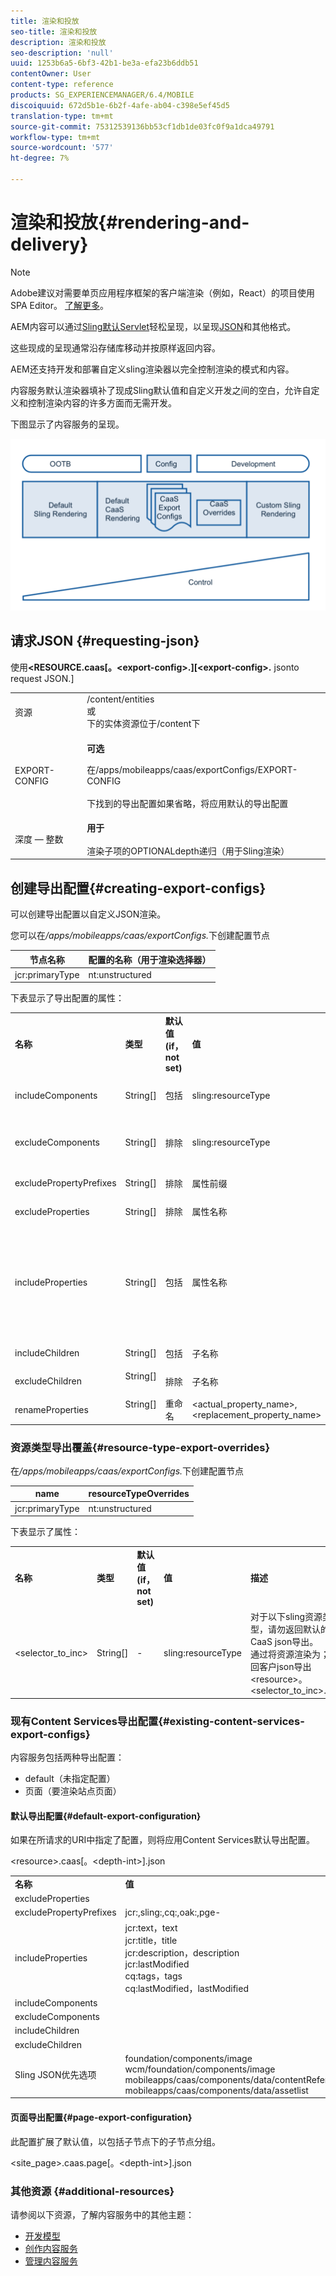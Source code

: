 ```yaml
---
title: 渲染和投放
seo-title: 渲染和投放
description: 渲染和投放
seo-description: 'null'
uuid: 1253b6a5-6bf3-42b1-be3a-efa23b6ddb51
contentOwner: User
content-type: reference
products: SG_EXPERIENCEMANAGER/6.4/MOBILE
discoiquuid: 672d5b1e-6b2f-4afe-ab04-c398e5ef45d5
translation-type: tm+mt
source-git-commit: 75312539136bb53cf1db1de03fc0f9a1dca49791
workflow-type: tm+mt
source-wordcount: '577'
ht-degree: 7%

---
```



# 渲染和投放{#rendering-and-delivery}

>[!NOTE]
>
>Adobe建议对需要单页应用程序框架的客户端渲染（例如，React）的项目使用SPA Editor。 [了解更多](/help/sites-developing/spa-overview.md)。

AEM内容可以通过[Sling默认Servlet](https://sling.apache.org/documentation/bundles/rendering-content-default-get-servlets.html)轻松呈现，以呈现[JSON](https://sling.apache.org/documentation/bundles/rendering-content-default-get-servlets.html#default-json-rendering)和其他格式。

这些现成的呈现通常沿存储库移动并按原样返回内容。

AEM还支持开发和部署自定义sling渲染器以完全控制渲染的模式和内容。

内容服务默认渲染器填补了现成Sling默认值和自定义开发之间的空白，允许自定义和控制渲染内容的许多方面而无需开发。

下图显示了内容服务的呈现。

![chlimage_1-15](assets/chlimage_1-15.png)

## 请求JSON {#requesting-json}

使用&#x200B;**&lt;RESOURCE.caas[。&lt;export-config>.][&lt;export-config>.** jsonto request JSON.]

<table>
 <tbody>
  <tr>
   <td>资源</td>
   <td>/content/entities<br />或<br />下的实体资源位于/content下</td>
  </tr>
  <tr>
   <td>EXPORT-CONFIG</td>
   <td><p><strong>可选</strong><br /> </p> <p>在/apps/mobileapps/caas/exportConfigs/EXPORT-CONFIG<br /> <br />下找到的导出配置如果省略，将应用默认的导出配置 </p> </td>
  </tr>
  <tr>
   <td>深度 — 整数</td>
   <td><strong>用于</strong><br /> <br /> 渲染子项的OPTIONALdepth递归（用于Sling渲染）</td>
  </tr>
 </tbody>
</table>

## 创建导出配置{#creating-export-configs}

可以创建导出配置以自定义JSON渲染。

您可以在&#x200B;*/apps/mobileapps/caas/exportConfigs.*&#x200B;下创建配置节点

| 节点名称 | 配置的名称（用于渲染选择器） |
|---|---|
| jcr:primaryType | nt:unstructured |

下表显示了导出配置的属性：

<table>
 <tbody>
  <tr>
   <td><strong>名称</strong></td>
   <td><strong>类型</strong></td>
   <td><strong>默认值(if， not set)</strong></td>
   <td><strong>值</strong></td>
   <td><strong>描述</strong></td>
  </tr>
  <tr>
   <td>includeComponents</td>
   <td>String[]</td>
   <td>包括</td>
   <td>sling:resourceType</td>
   <td>从JSON导出中排除具有指定sling:resourceType的节点的详细信息</td>
  </tr>
  <tr>
   <td>excludeComponents</td>
   <td>String[]</td>
   <td>排除</td>
   <td>sling:resourceType</td>
   <td>仅包含具有指定sling:resourceType（从JSON导出）的节点的详细信息</td>
  </tr>
  <tr>
   <td>excludePropertyPrefixes</td>
   <td>String[]</td>
   <td>排除</td>
   <td>属性前缀</td>
   <td>从JSON导出中排除具有指定前缀的开始的属性</td>
  </tr>
  <tr>
   <td>excludeProperties</td>
   <td>String[]</td>
   <td>排除</td>
   <td>属性名称</td>
   <td>从JSON导出中排除指定属性</td>
  </tr>
  <tr>
   <td>includeProperties</td>
   <td>String[]</td>
   <td>包括</td>
   <td>属性名称</td>
   <td><p>如果excludePropertyPrefixes set<br />这包括指定属性，尽管与被排除的前缀匹配，</p> <p>else（忽略的排除属性）仅包括这些属性</p> </td>
  </tr>
  <tr>
   <td>includeChildren</td>
   <td>String[]</td>
   <td>包括</td>
   <td>子名称</td>
   <td>从JSON导出中排除指定的子项</td>
  </tr>
  <tr>
   <td>excludeChildren</td>
   <td>String[]<br /> <br /> </td>
   <td>排除</td>
   <td>子名称</td>
   <td>仅包括从JSON导出中指定的子项，排除其他</td>
  </tr>
  <tr>
   <td>renameProperties</td>
   <td>String[]<br /> <br /> </td>
   <td>重命名</td>
   <td>&lt;actual_property_name&gt;,&lt;replacement_property_name&gt;</td>
   <td>使用替换项重命名属性</td>
  </tr>
 </tbody>
</table>

### 资源类型导出覆盖{#resource-type-export-overrides}

在&#x200B;*/apps/mobileapps/caas/exportConfigs.*&#x200B;下创建配置节点

| name | resourceTypeOverrides |
|---|---|
| jcr:primaryType | nt:unstructured |

下表显示了属性：

<table>
 <tbody>
  <tr>
   <td><strong>名称</strong></td>
   <td><strong>类型</strong></td>
   <td><strong>默认值(if， not set)</strong></td>
   <td><strong>值</strong></td>
   <td><strong>描述</strong></td>
  </tr>
  <tr>
   <td>&lt;selector_to_inc&gt;</td>
   <td>String[] </td>
   <td>-</td>
   <td>sling:resourceType</td>
   <td>对于以下sling资源类型，请勿返回默认的CaaS json导出。<br /> 通过将资源渲染为；返回客户json导出<br /> &lt;resource&gt;。&lt;selector_to_inc&gt;.json </td>
  </tr>
 </tbody>
</table>

### 现有Content Services导出配置{#existing-content-services-export-configs}

内容服务包括两种导出配置：

* default（未指定配置）
* 页面（要渲染站点页面）

#### 默认导出配置{#default-export-configuration}

如果在所请求的URI中指定了配置，则将应用Content Services默认导出配置。

&lt;resource>.caas[。&lt;depth-int>].json

<table>
 <tbody>
  <tr>
   <td><strong>名称</strong></td>
   <td><strong>值</strong></td>
  </tr>
  <tr>
   <td>excludeProperties</td>
   <td> </td>
  </tr>
  <tr>
   <td>excludePropertyPrefixes</td>
   <td>jcr:,sling:,cq:,oak:,pge-</td>
  </tr>
  <tr>
   <td>includeProperties</td>
   <td>jcr:text，text<br /> jcr:title，title<br /> jcr:description，description<br /> jcr:lastModified<br /> cq:tags，tags<br /> cq:lastModified，lastModified</td>
  </tr>
  <tr>
   <td>includeComponents</td>
   <td> </td>
  </tr>
  <tr>
   <td>excludeComponents</td>
   <td> </td>
  </tr>
  <tr>
   <td>includeChildren</td>
   <td> </td>
  </tr>
  <tr>
   <td>excludeChildren</td>
   <td> </td>
  </tr>
  <tr>
   <td>Sling JSON优先选项</td>
   <td>foundation/components/image<br /> wcm/foundation/components/image<br /> mobileapps/caas/components/data/contentReference<br /> mobileapps/caas/components/data/assetlist</td>
  </tr>
 </tbody>
</table>

#### 页面导出配置{#page-export-configuration}

此配置扩展了默认值，以包括子节点下的子节点分组。

&lt;site_page>.caas.page[。&lt;depth-int>].json

### 其他资源 {#additional-resources}

请参阅以下资源，了解内容服务中的其他主题：

* [开发模型](/help/mobile/administer-mobile-apps.md)
* [创作内容服务](/help/mobile/develop-content-as-a-service.md)
* [管理内容服务](/help/mobile/developing-content-services.md)

